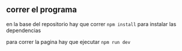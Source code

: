 ## correr el programa
en la base del repositorio hay que correr ```npm install``` para instalar las dependencias

para correr la pagina hay que ejecutar ```npm run dev```